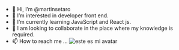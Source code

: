 - 👋 Hi, I’m @martinsetaro
- 👀 I’m interested in developer front end.
- 🌱 I’m currently learning JavaScript and React js.
- 💞️ I am looking to collaborate in the place where my knowledge is required.
- 📫 How to reach me ...
![este es mi avatar](http://lentesocialmagazine.com/wp-content/uploads/2019/10/avatar-user-computer-icons-software-developer-avatar-981c07f6af5d56836fa1c9825f4872a7.png)
<!---
martinsetaro/martinsetaro is a ✨ special ✨ repository because its `README.md` (this file) appears on your GitHub profile.
You can click the Preview link to take a look at your changes.
--->
